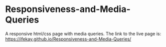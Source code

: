 # Responsiveness-and-Media-Queries
A responsive html/css page with media queries. The link to the live page is: https://ifekay.github.io/Responsiveness-and-Media-Queries/
